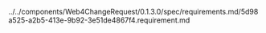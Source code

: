 ../../components/Web4ChangeRequest/0.1.3.0/spec/requirements.md/5d98a525-a2b5-413e-9b92-3e51de4867f4.requirement.md